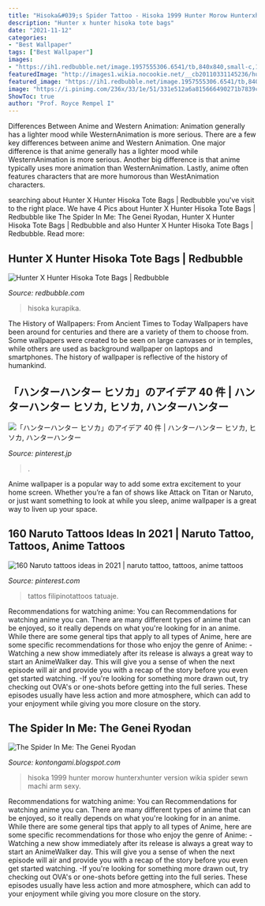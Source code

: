 ```yaml
---
title: "Hisoka&#039;s Spider Tattoo - Hisoka 1999 Hunter Morow Hunterxhunter Version Wikia Spider Sewn Machi Arm Sexy"
description: "Hunter x hunter hisoka tote bags"
date: "2021-11-12"
categories:
- "Best Wallpaper"
tags: ["Best Wallpaper"]
images:
- "https://ih1.redbubble.net/image.1957555306.6541/tb,840x840,small-c,1,198,600,600-bg,f8f8f8.jpg"
featuredImage: "http://images1.wikia.nocookie.net/__cb20110331145236/hunterxhunter/images/thumb/b/b3/3_hisoka.jpg/185px-3_hisoka.jpg"
featured_image: "https://ih1.redbubble.net/image.1957555306.6541/tb,840x840,small-c,1,198,600,600-bg,f8f8f8.jpg"
image: "https://i.pinimg.com/236x/33/1e/51/331e512a6a815666490271b7839c0f93.jpg"
ShowToc: true
author: "Prof. Royce Rempel I"
---
```



Differences Between Anime and Western Animation: Animation generally has a lighter mood while WesternAnimation is more serious.
There are a few key differences between anime and Western Animation. One major difference is that anime generally has a lighter mood while WesternAnimation is more serious. Another big difference is that anime typically uses more animation than WesternAnimation. Lastly, anime often features characters that are more humorous than WestAnimation characters.

	

		
searching about Hunter X Hunter Hisoka Tote Bags | Redbubble you've visit to the right place. We have 4 Pics about Hunter X Hunter Hisoka Tote Bags | Redbubble like The Spider In Me: The Genei Ryodan, Hunter X Hunter Hisoka Tote Bags | Redbubble and also Hunter X Hunter Hisoka Tote Bags | Redbubble. Read more:
		
    
## Hunter X Hunter Hisoka Tote Bags | Redbubble

<img loading=lazy src="https://ih1.redbubble.net/image.1957555306.6541/tb,840x840,small-c,1,198,600,600-bg,f8f8f8.jpg" onerror="this.onerror=null;this.src='https://tse1.mm.bing.net/th?id=OIP.IgA9IPB-o-NEq-j62t6l8AHaHp&amp;pid=15.1';" alt="Hunter X Hunter Hisoka Tote Bags | Redbubble">

_Source: redbubble.com_

>hisoka kurapika. 

	

The History of Wallpapers: From Ancient Times to Today
Wallpapers have been around for centuries and there are a variety of them to choose from. Some wallpapers were created to be seen on large canvases or in temples, while others are used as background wallpaper on laptops and smartphones. The history of wallpaper is reflective of the history of humankind.

    
## 「ハンターハンター ヒソカ」のアイデア 40 件 | ハンターハンター ヒソカ, ヒソカ, ハンターハンター

<img loading=lazy src="https://i.pinimg.com/474x/30/a3/93/30a393f2d7b7d645003e879bff2ecb55.jpg" onerror="this.onerror=null;this.src='https://tse1.mm.bing.net/th?id=OIP.rPbwiRrphODnv3Yu6zU-LQAAAA&amp;pid=15.1';" alt="「ハンターハンター ヒソカ」のアイデア 40 件 | ハンターハンター ヒソカ, ヒソカ, ハンターハンター">

_Source: pinterest.jp_

>. 

	

Anime wallpaper is a popular way to add some extra excitement to your home screen. Whether you’re a fan of shows like Attack on Titan or Naruto, or just want something to look at while you sleep, anime wallpaper is a great way to liven up your space.

    
## 160 Naruto Tattoos Ideas In 2021 | Naruto Tattoo, Tattoos, Anime Tattoos

<img loading=lazy src="https://i.pinimg.com/236x/33/1e/51/331e512a6a815666490271b7839c0f93.jpg" onerror="this.onerror=null;this.src='https://tse1.mm.bing.net/th?id=OIP.CAT36atjohpFiD3J7uWssAAAAA&amp;pid=15.1';" alt="160 Naruto tattoos ideas in 2021 | naruto tattoo, tattoos, anime tattoos">

_Source: pinterest.com_

>tattos filipinotattoos tatuaje. 

	

Recommendations for watching anime: You can
Recommendations for watching anime you can. There are many different types of anime that can be enjoyed, so it really depends on what you're looking for in an anime. While there are some general tips that apply to all types of Anime, here are some specific recommendations for those who enjoy the genre of Anime: 
-Watching a new show immediately after its release is always a great way to start an AnimeWalker day. This will give you a sense of when the next episode will air and provide you with a recap of the story before you even get started watching. 
-If you're looking for something more drawn out, try checking out OVA's or one-shots before getting into the full series. These episodes usually have less action and more atmosphere, which can add to your enjoyment while giving you more closure on the story.

    
## The Spider In Me: The Genei Ryodan

<img loading=lazy src="http://images1.wikia.nocookie.net/__cb20110331145236/hunterxhunter/images/thumb/b/b3/3_hisoka.jpg/185px-3_hisoka.jpg" onerror="this.onerror=null;this.src='https://tse4.mm.bing.net/th?id=OIP.nEqqjUxyloSEJg5rOmvPuwAAAA&amp;pid=15.1';" alt="The Spider In Me: The Genei Ryodan">

_Source: kontongami.blogspot.com_

>hisoka 1999 hunter morow hunterxhunter version wikia spider sewn machi arm sexy. 

	

Recommendations for watching anime: You can
Recommendations for watching anime you can. There are many different types of anime that can be enjoyed, so it really depends on what you're looking for in an anime. While there are some general tips that apply to all types of Anime, here are some specific recommendations for those who enjoy the genre of Anime: 
-Watching a new show immediately after its release is always a great way to start an AnimeWalker day. This will give you a sense of when the next episode will air and provide you with a recap of the story before you even get started watching. 
-If you're looking for something more drawn out, try checking out OVA's or one-shots before getting into the full series. These episodes usually have less action and more atmosphere, which can add to your enjoyment while giving you more closure on the story.

